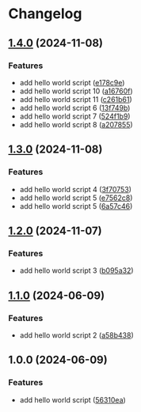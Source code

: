 # Changelog

## [1.4.0](https://github.com/ShahidH/tesla/compare/v1.3.0...v1.4.0) (2024-11-08)


### Features

* add hello world script ([e178c9e](https://github.com/ShahidH/tesla/commit/e178c9e79ed1adcda6d18af28ac84a15e31dba99))
* add hello world script 10 ([a16760f](https://github.com/ShahidH/tesla/commit/a16760fca4809a3dbbde179b4c603977126bd7f0))
* add hello world script 11 ([c261b61](https://github.com/ShahidH/tesla/commit/c261b61186c3395f076404816246024083a4cbfa))
* add hello world script 6 ([13f749b](https://github.com/ShahidH/tesla/commit/13f749b7fb1cd41cf9be78c4c802685d58fdd9ee))
* add hello world script 7 ([524f1b9](https://github.com/ShahidH/tesla/commit/524f1b93340c211549b698b51528990f1ab2421e))
* add hello world script 8 ([a207855](https://github.com/ShahidH/tesla/commit/a207855bc1090ae329b8f4fe5dfc3bfb875eeae9))

## [1.3.0](https://github.com/ShahidH/tesla/compare/v1.2.0...v1.3.0) (2024-11-08)


### Features

* add hello world script 4 ([3f70753](https://github.com/ShahidH/tesla/commit/3f7075316c264c167e4dccc07e61ff052e00febb))
* add hello world script 5 ([e7562c8](https://github.com/ShahidH/tesla/commit/e7562c8557d03940ed0325ac652a0f0cdf8d2f13))
* add hello world script 5 ([6a57c46](https://github.com/ShahidH/tesla/commit/6a57c46623af3604cb922fc8e3257939aff15433))

## [1.2.0](https://github.com/ShahidH/tesla/compare/v1.1.0...v1.2.0) (2024-11-07)


### Features

* add hello world script 3 ([b095a32](https://github.com/ShahidH/tesla/commit/b095a32f55265964ca1943dc8fe4a631b4350ddc))

## [1.1.0](https://www.github.com/ShahidH/tesla/compare/v1.0.0...v1.1.0) (2024-06-09)


### Features

* add hello world script 2 ([a58b438](https://www.github.com/ShahidH/tesla/commit/a58b4385422590bbda04adb9315e790c391646de))

## 1.0.0 (2024-06-09)


### Features

* add hello world script ([56310ea](https://www.github.com/ShahidH/tesla/commit/56310eaad07d3aee5a6eb7aa9fa725bf7ce9a672))
